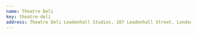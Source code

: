 ```yaml
---
name: Theatre Deli
key: theatre-deli
address: Theatre Deli Leadenhall Studios, 107 Leadenhall Street, London EC3A 4AF
---
```

